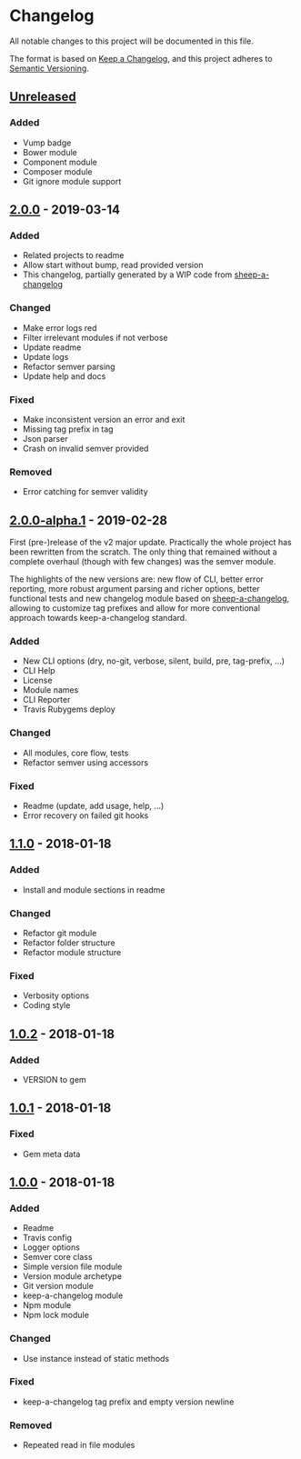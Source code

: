 # Changelog
All notable changes to this project will be documented in this file.

The format is based on [Keep a Changelog](https://keepachangelog.com/en/1.0.0/),
and this project adheres to [Semantic Versioning](https://semver.org/spec/v2.0.0.html).

## [Unreleased]
### Added
 - Vump badge
 - Bower module
 - Component module
 - Composer module
 - Git ignore module support

## [2.0.0] - 2019-03-14
### Added
 - Related projects to readme
 - Allow start without bump, read provided version
 - This changelog, partially generated by a WIP code from [sheep-a-changelog](https://github.com/grissius/sheep-a-changelog)

### Changed
 - Make error logs red
 - Filter irrelevant modules if not verbose
 - Update readme
 - Update logs
 - Refactor semver parsing
 - Update help and docs

### Fixed
 - Make inconsistent version an error and exit
 - Missing tag prefix in tag
 - Json parser
 - Crash on invalid semver provided

### Removed
 - Error catching for semver validity

## [2.0.0-alpha.1] - 2019-02-28
First (pre-)release of the v2 major update. Practically the whole project has been rewritten from the scratch.
The only thing that remained without a complete overhaul (though with few changes) was the semver module.

The highlights of the new versions are: new flow of CLI, better error reporting, more robust argument parsing and richer options, better functional tests and new changelog module based on [sheep-a-changelog](https://github.com/grissius/sheep-a-changelog), allowing to customize tag prefixes and allow for more conventional approach towards keep-a-changelog standard.

### Added
 - New CLI options (dry, no-git, verbose, silent, build, pre, tag-prefix, ...)
 - CLI Help
 - License
 - Module names
 - CLI Reporter
 - Travis Rubygems deploy

### Changed
 - All modules, core flow, tests
 - Refactor semver using accessors

### Fixed
 - Readme (update, add usage, help, ...)
 - Error recovery on failed git hooks

## [1.1.0] - 2018-01-18
### Added
 - Install and module sections in readme

### Changed
 - Refactor git module
 - Refactor folder structure
 - Refactor module structure

### Fixed
 - Verbosity options
 - Coding style

## [1.0.2] - 2018-01-18
### Added
 - VERSION to gem

## [1.0.1] - 2018-01-18
### Fixed
 - Gem meta data

## [1.0.0] - 2018-01-18
### Added
 - Readme
 - Travis config
 - Logger options
 - Semver core class
 - Simple version file module
 - Version module archetype
 - Git version module
 - keep-a-changelog module
 - Npm module
 - Npm lock module

### Changed
 - Use instance instead of static methods

### Fixed
 - keep-a-changelog tag prefix and empty version newline

### Removed
 - Repeated read in file modules

[Unreleased]: https://github.com/grissius/vump/compare/v2.0.0...HEAD
[2.0.0]: https://github.com/grissius/vump/compare/v2.0.0-alpha.1...v2.0.0
[2.0.0-alpha.1]: https://github.com/grissius/vump/compare/v1.1.0...v2.0.0-alpha.1
[1.1.0]: https://github.com/grissius/vump/compare/v1.0.2...v1.1.0
[1.0.2]: https://github.com/grissius/vump/compare/v1.0.1...v1.0.2
[1.0.1]: https://github.com/grissius/vump/compare/v1.0.0...v1.0.1
[1.0.0]: https://github.com/grissius/vump/compare/64f1521dbe90cc361d8d820791e24ae55a9248f5...v1.0.0

